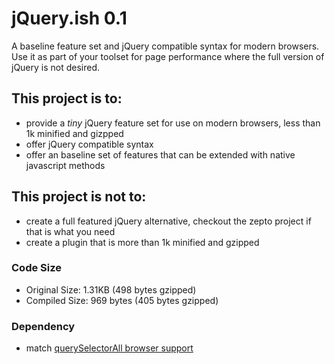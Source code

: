 jQuery.ish 0.1
=========

A baseline feature set and jQuery compatible syntax for modern browsers. Use it as part of your toolset for page performance where the full version of jQuery is not desired.

## This project is to:

- provide a *tiny* jQuery feature set for use on modern browsers, less than 1k minified and gizpped
- offer jQuery compatible syntax
- offer an baseline set of features that can be extended with native javascript methods


## This project is not to:

- create a full featured jQuery alternative, checkout the zepto project if that is what you need
- create a plugin that is more than 1k minified and gzipped

### Code Size

- Original Size:  1.31KB (498 bytes gzipped)
- Compiled Size:	969 bytes (405 bytes gzipped)

### Dependency

- match [querySelectorAll browser support][1]









[1]: https://developer.mozilla.org/en/DOM/Document.querySelectorAll#Browser_compatibility